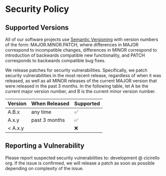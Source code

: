 # Security Policy

## Supported Versions

All of our software projects use [Semantic Versioning](https://semver.org/) with 
version numbers of the form: MAJOR.MINOR.PATCH, where differences 
in MAJOR correspond to incompatible changes, differences in MINOR 
correspond to introduction of backwards compatible new functionality, 
and PATCH corresponds to backwards compatible bug fixes.

We release patches for security vulnerabilities.  Specifically, we patch security
vulnerabilities in the most recent release, regardless of when it was released,
as well as all MINOR releases of the current MAJOR version that were released in
the past 3 months. In the following table, let A be the current major version
number, and B is the current minor version number.

| Version | When Released | Supported |
| ------- | ------------ | ------------------ |
| A.B.x   | any time | :white_check_mark: |
| A.x.y   | past 3 months | :white_check_mark: |
| < A.x.y | | :x: |

## Reporting a Vulnerability

Please report suspected security vulnerabilities 
to: development @ cicirello org.  If the issue is confirmed, we 
will release a patch as soon as possible depending on complexity
of the issue.
